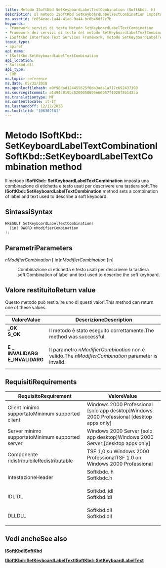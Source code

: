 ```yaml
---
title: Metodo ISoftKbd SetKeyboardLabelTextCombination (Softkbdc. h)
description: Il metodo ISoftKbd SetKeyboardLabelTextCombination imposta una combinazione di etichetta e testo usati per descrivere una tastiera soft.
ms.assetid: fe054eae-1a44-41ad-9a44-bc0b46df7c7b
keywords:
- Framework servizi di testo Metodo SetKeyboardLabelTextCombination
- Framework dei servizi di testo del metodo SetKeyboardLabelTextCombination, interfaccia ISoftKbd
- ISoftKbd Interface Text Services Framework, metodo SetKeyboardLabelTextCombination
topic_type:
- apiref
api_name:
- ISoftKbd.SetKeyboardLabelTextCombination
api_location:
- Softkbd.dll
api_type:
- COM
ms.topic: reference
ms.date: 05/31/2018
ms.openlocfilehash: e0f98dad124455625f0da3ada1a717c692437398
ms.sourcegitcommit: a1494c819bc5200050696e66057f1020f5b142cb
ms.translationtype: MT
ms.contentlocale: it-IT
ms.lasthandoff: 12/12/2020
ms.locfileid: "106302181"
---
```

# <a name="isoftkbdsetkeyboardlabeltextcombination-method"></a><span data-ttu-id="3bcf2-106">Metodo ISoftKbd:: SetKeyboardLabelTextCombination</span><span class="sxs-lookup"><span data-stu-id="3bcf2-106">ISoftKbd::SetKeyboardLabelTextCombination method</span></span>

<span data-ttu-id="3bcf2-107">Il metodo **ISoftKbd:: SetKeyboardLabelTextCombination** imposta una combinazione di etichetta e testo usati per descrivere una tastiera soft.</span><span class="sxs-lookup"><span data-stu-id="3bcf2-107">The **ISoftKbd::SetKeyboardLabelTextCombination** method sets a combination of label and text used to describe a soft keyboard.</span></span>

## <a name="syntax"></a><span data-ttu-id="3bcf2-108">Sintassi</span><span class="sxs-lookup"><span data-stu-id="3bcf2-108">Syntax</span></span>


```C++
HRESULT SetKeyboardLabelTextCombination(
  [in] DWORD nModifierCombination
);
```



## <a name="parameters"></a><span data-ttu-id="3bcf2-109">Parametri</span><span class="sxs-lookup"><span data-stu-id="3bcf2-109">Parameters</span></span>

<dl> <dt>

<span data-ttu-id="3bcf2-110">*nModifierCombination* \[ in\]</span><span class="sxs-lookup"><span data-stu-id="3bcf2-110">*nModifierCombination* \[in\]</span></span>
</dt> <dd>

<span data-ttu-id="3bcf2-111">Combinazione di etichetta e testo usati per descrivere la tastiera soft.</span><span class="sxs-lookup"><span data-stu-id="3bcf2-111">Combination of label and text used to describe the soft keyboard.</span></span>

</dd> </dl>

## <a name="return-value"></a><span data-ttu-id="3bcf2-112">Valore restituito</span><span class="sxs-lookup"><span data-stu-id="3bcf2-112">Return value</span></span>

<span data-ttu-id="3bcf2-113">Questo metodo può restituire uno di questi valori.</span><span class="sxs-lookup"><span data-stu-id="3bcf2-113">This method can return one of these values.</span></span>



| <span data-ttu-id="3bcf2-114">Valore</span><span class="sxs-lookup"><span data-stu-id="3bcf2-114">Value</span></span>                                                                                        | <span data-ttu-id="3bcf2-115">Descrizione</span><span class="sxs-lookup"><span data-stu-id="3bcf2-115">Description</span></span>                                                 |
|----------------------------------------------------------------------------------------------|-------------------------------------------------------------|
| <dl> <span data-ttu-id="3bcf2-116"><dt>**\_OK**</dt></span><span class="sxs-lookup"><span data-stu-id="3bcf2-116"><dt>**S\_OK**</dt></span></span> </dl>         | <span data-ttu-id="3bcf2-117">Il metodo è stato eseguito correttamente.</span><span class="sxs-lookup"><span data-stu-id="3bcf2-117">The method was successful.</span></span><br/>                       |
| <dl> <span data-ttu-id="3bcf2-118"><dt>**E \_ INVALIDARG**</dt></span><span class="sxs-lookup"><span data-stu-id="3bcf2-118"><dt>**E\_INVALIDARG**</dt></span></span> </dl> | <span data-ttu-id="3bcf2-119">Il parametro *nModifierCombination* non è valido.</span><span class="sxs-lookup"><span data-stu-id="3bcf2-119">The *nModifierCombination* parameter is invalid.</span></span><br/> |



 

## <a name="requirements"></a><span data-ttu-id="3bcf2-120">Requisiti</span><span class="sxs-lookup"><span data-stu-id="3bcf2-120">Requirements</span></span>



| <span data-ttu-id="3bcf2-121">Requisito</span><span class="sxs-lookup"><span data-stu-id="3bcf2-121">Requirement</span></span> | <span data-ttu-id="3bcf2-122">Valore</span><span class="sxs-lookup"><span data-stu-id="3bcf2-122">Value</span></span> |
|-------------------------------------|----------------------------------------------------------------------------------------|
| <span data-ttu-id="3bcf2-123">Client minimo supportato</span><span class="sxs-lookup"><span data-stu-id="3bcf2-123">Minimum supported client</span></span><br/> | <span data-ttu-id="3bcf2-124">Windows 2000 Professional \[solo app desktop\]</span><span class="sxs-lookup"><span data-stu-id="3bcf2-124">Windows 2000 Professional \[desktop apps only\]</span></span><br/>                             |
| <span data-ttu-id="3bcf2-125">Server minimo supportato</span><span class="sxs-lookup"><span data-stu-id="3bcf2-125">Minimum supported server</span></span><br/> | <span data-ttu-id="3bcf2-126">Windows 2000 Server \[solo app desktop\]</span><span class="sxs-lookup"><span data-stu-id="3bcf2-126">Windows 2000 Server \[desktop apps only\]</span></span><br/>                                   |
| <span data-ttu-id="3bcf2-127">Componente ridistribuibile</span><span class="sxs-lookup"><span data-stu-id="3bcf2-127">Redistributable</span></span><br/>          | <span data-ttu-id="3bcf2-128">TSF 1,0 su Windows 2000 Professional</span><span class="sxs-lookup"><span data-stu-id="3bcf2-128">TSF 1.0 on Windows 2000 Professional</span></span><br/>                                        |
| <span data-ttu-id="3bcf2-129">Intestazione</span><span class="sxs-lookup"><span data-stu-id="3bcf2-129">Header</span></span><br/>                   | <dl> <span data-ttu-id="3bcf2-130"><dt>Softkbdc. h</dt></span><span class="sxs-lookup"><span data-stu-id="3bcf2-130"><dt>Softkbdc.h</dt></span></span> </dl>  |
| <span data-ttu-id="3bcf2-131">IDL</span><span class="sxs-lookup"><span data-stu-id="3bcf2-131">IDL</span></span><br/>                      | <dl> <span data-ttu-id="3bcf2-132"><dt>Softkbd. idl</dt></span><span class="sxs-lookup"><span data-stu-id="3bcf2-132"><dt>Softkbd.idl</dt></span></span> </dl> |
| <span data-ttu-id="3bcf2-133">DLL</span><span class="sxs-lookup"><span data-stu-id="3bcf2-133">DLL</span></span><br/>                      | <dl> <span data-ttu-id="3bcf2-134"><dt>Softkbd.dll</dt></span><span class="sxs-lookup"><span data-stu-id="3bcf2-134"><dt>Softkbd.dll</dt></span></span> </dl> |



## <a name="see-also"></a><span data-ttu-id="3bcf2-135">Vedi anche</span><span class="sxs-lookup"><span data-stu-id="3bcf2-135">See also</span></span>

<dl> <dt>

[<span data-ttu-id="3bcf2-136">**ISoftKbd**</span><span class="sxs-lookup"><span data-stu-id="3bcf2-136">**ISoftKbd**</span></span>](isoftkbd.md)
</dt> <dt>

[<span data-ttu-id="3bcf2-137">**ISoftKbd::SetKeyboardLabelText**</span><span class="sxs-lookup"><span data-stu-id="3bcf2-137">**ISoftKbd::SetKeyboardLabelText**</span></span>](isoftkbd-setkeyboardlabeltext.md)
</dt> </dl>

 

 





